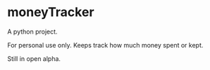# moneyTracker
A python project.

For personal use only. Keeps track how much money spent or kept.

Still in open alpha.
